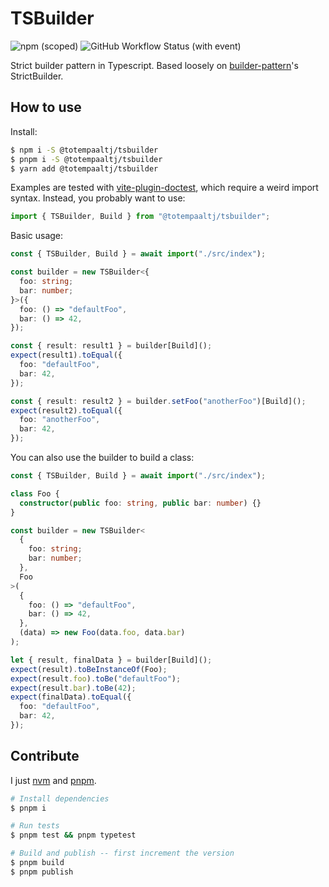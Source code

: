 # TSBuilder

<img alt="npm (scoped)" src="https://img.shields.io/npm/v/%40totempaaltj/tsbuilder"> <img alt="GitHub Workflow Status (with event)" src="https://img.shields.io/github/actions/workflow/status/martijnarts/tsbuilder/test.yaml">

Strict builder pattern in Typescript. Based loosely on [builder-pattern][builder-pattern]'s StrictBuilder.

[builder-pattern]: https://github.com/vincent-pang/builder-pattern/

## How to use

Install:

```bash
$ npm i -S @totempaaltj/tsbuilder
$ pnpm i -S @totempaaltj/tsbuilder
$ yarn add @totempaaltj/tsbuilder
```

Examples are tested with [vite-plugin-doctest][doctest], which require a weird import syntax. Instead, you probably want to use:

```typescript
import { TSBuilder, Build } from "@totempaaltj/tsbuilder";
```

[doctest]: https://github.com/ssssota/doc-vitest

Basic usage:

<!-- @import.meta.vitest -->

```typescript
const { TSBuilder, Build } = await import("./src/index");

const builder = new TSBuilder<{
  foo: string;
  bar: number;
}>({
  foo: () => "defaultFoo",
  bar: () => 42,
});

const { result: result1 } = builder[Build]();
expect(result1).toEqual({
  foo: "defaultFoo",
  bar: 42,
});

const { result: result2 } = builder.setFoo("anotherFoo")[Build]();
expect(result2).toEqual({
  foo: "anotherFoo",
  bar: 42,
});
```

You can also use the builder to build a class:

<!-- @import.meta.vitest -->

```typescript
const { TSBuilder, Build } = await import("./src/index");

class Foo {
  constructor(public foo: string, public bar: number) {}
}

const builder = new TSBuilder<
  {
    foo: string;
    bar: number;
  },
  Foo
>(
  {
    foo: () => "defaultFoo",
    bar: () => 42,
  },
  (data) => new Foo(data.foo, data.bar)
);

let { result, finalData } = builder[Build]();
expect(result).toBeInstanceOf(Foo);
expect(result.foo).toBe("defaultFoo");
expect(result.bar).toBe(42);
expect(finalData).toEqual({
  foo: "defaultFoo",
  bar: 42,
});
```

## Contribute

I just [nvm][nvm] and [pnpm][pnpm].

[nvm]: https://github.com/nvm-sh/nvm
[pnpm]: https://pnpm.io/

```bash
# Install dependencies
$ pnpm i

# Run tests
$ pnpm test && pnpm typetest

# Build and publish -- first increment the version
$ pnpm build
$ pnpm publish
```
